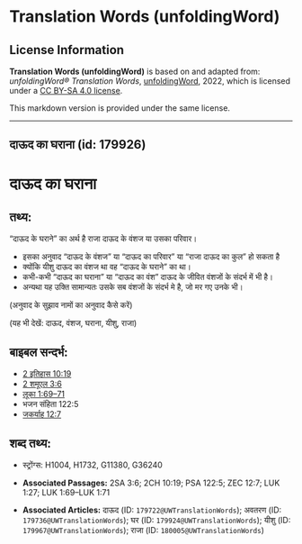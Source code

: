 # Translation Words (unfoldingWord)

## License Information

**Translation Words (unfoldingWord)** is based on and adapted from: _unfoldingWord® Translation Words_, [unfoldingWord](https://unfoldingword.org/utw), 2022, which is licensed under a [CC BY-SA 4.0 license](https://creativecommons.org/licenses/by-sa/4.0/legalcode.en).

This markdown version is provided under the same license.



--------------------------------

## दाऊद का घराना (id: 179926)

दाऊद का घराना
=============

तथ्य:
-----

“दाऊद के घराने” का अर्थ है राजा दाऊद के वंशज या उसका परिवार।

* इसका अनुवाद “दाऊद के वंशज” या “दाऊद का परिवार” या “राजा दाऊद का कुल” हो सकता है
* क्योंकि यीशु दाऊद का वंशज था वह “दाऊद के घराने” का था।
* कभी\-कभी “दाऊद का घराना” या “दाऊद का वंश” दाऊद के जीवित वंशजों के संदर्भ में भी है।
* अन्यथा यह उक्ति सामान्यतः उसके सब वंशजों के संदर्भ मे है, जो मर गए उनके भी।

(अनुवाद के सुझाव नामों का अनुवाद कैसे करें)

(यह भी देखें: दाऊद, वंशज, घराना, यीशु, राजा)

बाइबल सन्दर्भ:
--------------

* [2 इतिहास 10:19](https://ref.ly/2Chr0:0)
* [2 शमूएल 3:6](https://ref.ly/2Sam0:0)
* [लूका 1:69–71](https://ref.ly/Luke1:69-Luke1:71)
* भजन संहिता 122:5
* [जकर्याह 12:7](https://ref.ly/Zech12:7)

शब्द तथ्य:
----------

* स्ट्रोंग्स: H1004, H1732, G11380, G36240

* **Associated Passages:** 2SA 3:6; 2CH 10:19; PSA 122:5; ZEC 12:7; LUK 1:27; LUK 1:69–LUK 1:71
* **Associated Articles:** दाऊद (ID: `179722@UWTranslationWords`); अवतरण (ID: `179736@UWTranslationWords`); घर (ID: `179924@UWTranslationWords`); यीशु (ID: `179967@UWTranslationWords`); राजा (ID: `180005@UWTranslationWords`)

